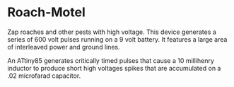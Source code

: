 # Roach-Motel
Zap roaches and other pests with high voltage.
This device generates a series of 600 volt pulses running on a 9 volt battery.  It features a large area of interleaved power and ground lines.

An ATtiny85 generates critically timed pulses that cause a 10 millihenry inductor to produce short high voltages spikes that are accumulated on a .02 microfarad capacitor.

